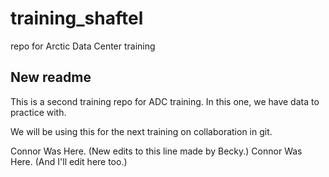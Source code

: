 # training_shaftel
repo for Arctic Data Center training

## New readme 

This is a second training repo for ADC training. In this one, we have data to practice with.

We will be using this for the next training on collaboration in git.

Connor Was Here. (New edits to this line made by Becky.)
Connor Was Here. (And I'll edit here too.)
